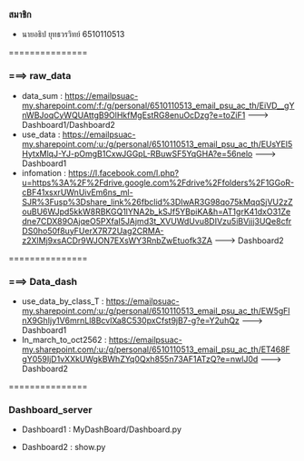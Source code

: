 ### สมาชิก
- นายอธิป ยุทธวรวิทย์ 6510110513

===============
### ===> raw_data

- data_sum            : https://emailpsuac-my.sharepoint.com/:f:/g/personal/6510110513_email_psu_ac_th/EiVD__gYnWBJoqCyWQUAttgB9OlHkfMgEstRG8enuOcDzg?e=toZiF1 ---> Dashboard1/Dashboard2
- use_data            : https://emailpsuac-my.sharepoint.com/:u:/g/personal/6510110513_email_psu_ac_th/EUsYEI5HytxMlqJ-YJ-pOmgB1CxwJGGpL-RBuwSF5YqGHA?e=56nelo ---> Dashboard1
- infomation          : https://l.facebook.com/l.php?u=https%3A%2F%2Fdrive.google.com%2Fdrive%2Ffolders%2F1GGoR-cBF41xsxrUWnUivEm6ns_ml-SJR%3Fusp%3Dshare_link%26fbclid%3DIwAR3G98qo75kMqqSjVU2zZouBU6WJpd5kkW8RBKGQ1lYNA2b_kSJf5YBpiKA&h=AT1grK41dxO31Zedne7CDX89OAjqeO5PXfaI5JAjmd3t_XVUWdUvu8DIVzu5iBVjjj3UQe8cfrDS0ho50f8uyFUerX7R72Uag2CRMA-z2XlMj9xsACDr9WJON7EXsWY3RnbZwEtuofk3ZA ---> Dashboard2

===============
### ===> Data_dash

- use_data_by_class_T : https://emailpsuac-my.sharepoint.com/:u:/g/personal/6510110513_email_psu_ac_th/EW5gFlnX9GhIjy1V6mrnLl8BcvlXa8C530pxCfst9jB7-g?e=Y2uhQz ---> Dashboard1
- In_march_to_oct2562 :  https://emailpsuac-my.sharepoint.com/:u:/g/personal/6510110513_email_psu_ac_th/ET468FgY059IjD1vXXkUWgkBWhZYq0Qxh855n73AF1ATzQ?e=nwlJ0d ---> Dashboard2

===============
### Dashboard_server

- Dashboard1 : MyDashBoard/Dashboard.py

- Dashboard2 : show.py
